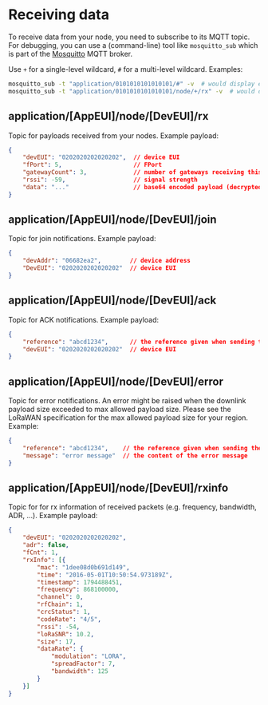 # Receiving data

To receive data from your node, you need to subscribe to its MQTT topic.
For debugging, you can use a (command-line) tool like ``mosquitto_sub``
which is part of the [Mosquitto](http://mosquitto.org/) MQTT broker.

Use ``+`` for a single-level wildcard, ``#`` for a multi-level wildcard.
Examples:

```bash
mosquitto_sub -t "application/0101010101010101/#" -v  # would display everything for the given application
mosquitto_sub -t "application/0101010101010101/node/+/rx" -v  # would display only the RX payloads for the given application
```

## application/[AppEUI]/node/[DevEUI]/rx

Topic for payloads received from your nodes. Example payload:

```json
{
    "devEUI": "0202020202020202",  // device EUI
    "fPort": 5,                    // FPort
    "gatewayCount": 3,             // number of gateways receiving this payload
	"rssi": -59,                   // signal strength
    "data": "..."                  // base64 encoded payload (decrypted)
}
```

## application/[AppEUI]/node/[DevEUI]/join

Topic for join notifications. Example payload:

```json
{
    "devAddr": "06682ea2",        // device address
    "DevEUI": "0202020202020202"  // device EUI
}
```

## application/[AppEUI]/node/[DevEUI]/ack

Topic for ACK notifications. Example payload:

```json
{
    "reference": "abcd1234",      // the reference given when sending the downlink payload
    "devEUI": "0202020202020202"  // device EUI
}
```

## application/[AppEUI]/node/[DevEUI]/error

Topic for error notifications. An error might be raised when the downlink
payload size exceeded to max allowed payload size. Please see the LoRaWAN
specification for the max allowed payload size for your region. Example:

```json
{
    "reference": "abcd1234",    // the reference given when sending the downlink payload
    "message": "error message"  // the content of the error message
}
```

## application/[AppEUI]/node/[DevEUI]/rxinfo

Topic for for rx information of received packets (e.g. frequency, bandwidth,
ADR, ...). Example payload:

```json
{
	"devEUI": "0202020202020202",
	"adr": false,
	"fCnt": 1,
	"rxInfo": [{
		"mac": "1dee08d0b691d149",
		"time": "2016-05-01T10:50:54.973189Z",
		"timestamp": 1794488451,
		"frequency": 868100000,
		"channel": 0,
		"rfChain": 1,
		"crcStatus": 1,
		"codeRate": "4/5",
		"rssi": -54,
		"loRaSNR": 10.2,
		"size": 17,
		"dataRate": {
			"modulation": "LORA",
			"spreadFactor": 7,
			"bandwidth": 125
		}
	}]
}
```
